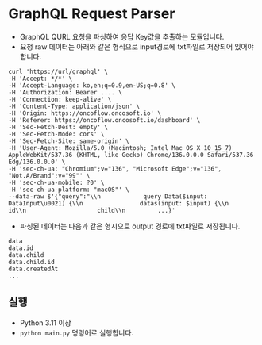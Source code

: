 # GraphQL Request Parser
- GraphQL QURL 요청을 파싱하여 응답 Key값을 추출하는 모듈입니다.
- 요청 raw 데이터는 아래와 같은 형식으로 input경로에 txt파일로 저장되어 있어야 합니다.
```text
curl 'https://url/graphql' \
-H 'Accept: */*' \
-H 'Accept-Language: ko,en;q=0.9,en-US;q=0.8' \
-H 'Authorization: Bearer .... \
-H 'Connection: keep-alive' \
-H 'Content-Type: application/json' \
-H 'Origin: https://oncoflow.oncosoft.io' \
-H 'Referer: https://oncoflow.oncosoft.io/dashboard' \
-H 'Sec-Fetch-Dest: empty' \
-H 'Sec-Fetch-Mode: cors' \
-H 'Sec-Fetch-Site: same-origin' \
-H 'User-Agent: Mozilla/5.0 (Macintosh; Intel Mac OS X 10_15_7) AppleWebKit/537.36 (KHTML, like Gecko) Chrome/136.0.0.0 Safari/537.36 Edg/136.0.0.0' \
-H 'sec-ch-ua: "Chromium";v="136", "Microsoft Edge";v="136", "Not.A/Brand";v="99"' \
-H 'sec-ch-ua-mobile: ?0' \
-H 'sec-ch-ua-platform: "macOS"' \
--data-raw $'{"query":"\\n            query Data($input: DataInput\u0021) {\\n                datas(input: $input) {\\n                    id\\n                    child\\n         ...}'
```
- 파싱된 데이터는 다음과 같은 형시으로 output 경로에 txt파일로 저장됩니다.
```text
data
data.id
data.child
data.child.id
data.createdAt
...
```

## 실행
- Python 3.11 이상
- `python main.py` 명령어로 실행합니다.